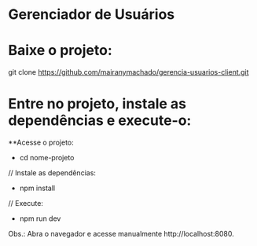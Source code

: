 # Gerenciador de Usuários

# Baixe o projeto:
git clone https://github.com/mairanymachado/gerencia-usuarios-client.git

# Entre no projeto, instale as dependências e execute-o:
**Acesse o projeto: 
* cd nome-projeto

// Instale as dependências:
   * npm install

// Execute:
   * npm run dev


Obs.: Abra o navegador e acesse manualmente http://localhost:8080.
